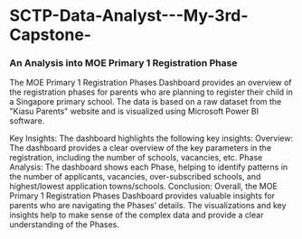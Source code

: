 # SCTP-Data-Analyst---My-3rd-Capstone-

### An Analysis into MOE Primary 1 Registration Phase

The MOE Primary 1 Registration Phases Dashboard provides an overview of the registration phases for parents who are planning to register their child in a Singapore primary school. The data is based on a raw dataset from the "Kiasu Parents" website and is visualized using Microsoft Power BI software.

Key Insights: The dashboard highlights the following key insights:
Overview: The dashboard provides a clear overview of the key parameters in the registration, including the number of schools, vacancies, etc. 
Phase Analysis: The dashboard shows each Phase, helping to identify patterns in the number of applicants, vacancies, over-subscribed schools, and highest/lowest application towns/schools.
Conclusion: Overall, the MOE Primary 1 Registration Phases Dashboard provides valuable insights for parents who are navigating the Phases’ details. The visualizations and key insights help to make sense of the complex data and provide a clear understanding of the Phases.
